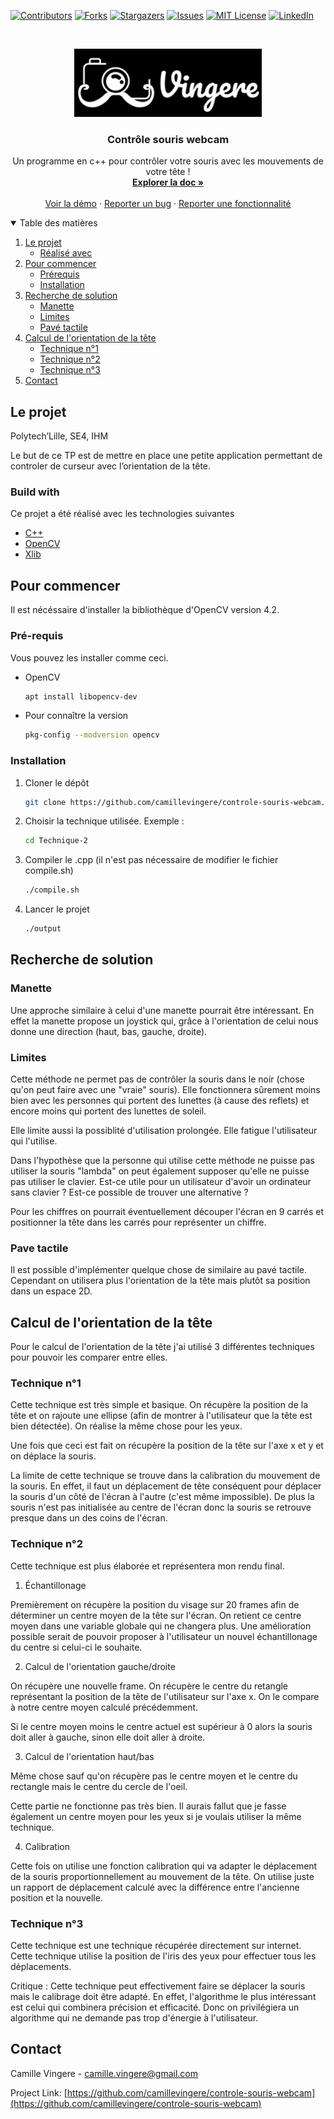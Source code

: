 <!--
*** Thanks for checking out the controle-souris-webcam. If you have a suggestion
*** that would make this better, please fork the repo and create a pull request
*** or simply open an issue with the tag "enhancement".
*** Thanks again! Now go create something AMAZING! :D
-->

<!-- PROJECT SHIELDS -->
<!--
*** I'm using markdown "reference style" links for readability.
*** Reference links are enclosed in brackets [ ] instead of parentheses ( ).
*** See the bottom of this document for the declaration of the reference variables
*** for contributors-url, forks-url, etc. This is an optional, concise syntax you may use.
*** https://www.markdownguide.org/basic-syntax/#reference-style-links
-->

[![Contributors][contributors-shield]][contributors-url]
[![Forks][forks-shield]][forks-url]
[![Stargazers][stars-shield]][stars-url]
[![Issues][issues-shield]][issues-url]
[![MIT License][license-shield]][license-url]
[![LinkedIn][linkedin-shield]][linkedin-url]

<!-- PROJECT LOGO -->
<br />
<p align="center">
  <a href="https://github.com/camille/controle-souris-webcam">
    <img src="images/logo.png" alt="Logo" width="300" height="109">
  </a>

  <h3 align="center">Contrôle souris webcam</h3>

  <p align="center">
    Un programme en c++ pour contrôler votre souris avec les mouvements de votre tête !
    <br />
    <a href="https://github.com/camillevingere/controle-souris-webcam"><strong>Explorer la doc »</strong></a>
    <br />
    <br />
    <a href="https://github.com/camillevingere/controle-souris-webcam">Voir la démo</a>
    ·
    <a href="https://github.com/camillevingere/controle-souris-webcam/issues">Reporter un bug</a>
    ·
    <a href="https://github.com/camillevingere/controle-souris-webcam/issues">Reporter une fonctionnalité</a>
  </p>
</p>

<!-- TABLE OF CONTENTS -->
<details open="open">
  <summary>Table des matières</summary>
  <ol>
    <li>
      <a href="#le-projet">Le projet</a>
      <ul>
        <li><a href="#réalisé-avec">Réalisé avec</a></li>
      </ul>
    </li>
    <li>
      <a href="#pour-commencer">Pour commencer</a>
      <ul>
        <li><a href="#prérequis">Prérequis</a></li>
        <li><a href="#installation">Installation</a></li>
      </ul>
    </li>
        <li>
      <a href="#recherche-de-solution">Recherche de solution</a>
      <ul>
        <li><a href="#manette">Manette</a></li>
        <li><a href="#limites">Limites</a></li>
        <li><a href="#pave-tactile">Pavé tactile</a></li>
      </ul>
    </li>
            <li>
      <a href="#calcul-de-l-orientation-de-la-tête">Calcul de l'orientation de la tête</a>
      <ul>
        <li><a href="#technique-n-1">Technique n°1</a></li>
        <li><a href="#technique-n-2">Technique n°2</a></li>
        <li><a href="#technique-n-2">Technique n°3</a></li>
      </ul>
    </li>
    <li><a href="#contact">Contact</a></li>
  </ol>
</details>

<!-- ABOUT THE PROJECT -->

## Le projet

Polytech’Lille, SE4, IHM

Le but de ce TP est de mettre en place une petite application permettant de
controler de curseur avec l’orientation de la tête.

### Build with

Ce projet a été réalisé avec les technologies suivantes

- [C++](https://fr.wikipedia.org/wiki/C%2B%2B)
- [OpenCV](https://opencv.org/)
- [Xlib](https://fr.wikipedia.org/wiki/Xlib)

<!-- GETTING STARTED -->

## Pour commencer

Il est nécéssaire d'installer la bibliothèque d'OpenCV version 4.2.

### Pré-requis

Vous pouvez les installer comme ceci.

- OpenCV
  ```sh
  apt install libopencv-dev
  ```
- Pour connaître la version
  ```sh
  pkg-config --modversion opencv
  ```

### Installation

1. Cloner le dépôt
   ```sh
   git clone https://github.com/camillevingere/controle-souris-webcam.git
   ```
2. Choisir la technique utilisée. Exemple :
   ```sh
   cd Technique-2
   ```
3. Compiler le .cpp (il n'est pas nécessaire de modifier le fichier compile.sh)
   ```sh
   ./compile.sh
   ```
4. Lancer le projet
   ```sh
   ./output
   ```

## Recherche de solution

### Manette

Une approche similaire à celui d'une manette pourrait être intéressant. En effet la manette propose un joystick qui, grâce à l'orientation de celui nous donne une direction (haut, bas, gauche, droite).

### Limites

Cette méthode ne permet pas de contrôler la souris dans le noir (chose qu'on peut faire avec une "vraie" souris). Elle fonctionnera sûrement moins bien avec les personnes qui portent des lunettes (à cause des reflets) et encore moins qui portent des lunettes de soleil.

Elle limite aussi la possiblité d'utilisation prolongée. Elle fatigue l'utilisateur qui l'utilise.

Dans l'hypothèse que la personne qui utilise cette méthode ne puisse pas utiliser la souris "lambda" on peut également supposer qu'elle ne puisse pas utiliser le clavier. Est-ce utile pour un utilisateur d'avoir un ordinateur sans clavier ? Est-ce possible de trouver une alternative ?

Pour les chiffres on pourrait éventuellement découper l'écran en 9 carrés et positionner la tête dans les carrés pour représenter un chiffre.

### Pave tactile

Il est possible d'implémenter quelque chose de similaire au pavé tactile. Cependant on utilisera plus l'orientation de la tête mais plutôt sa position dans un espace 2D.

<!-- USAGE EXAMPLES -->

## Calcul de l'orientation de la tête

Pour le calcul de l'orientation de la tête j'ai utilisé 3 différentes techniques pour pouvoir les comparer entre elles.

### Technique n°1

Cette technique est très simple et basique. On récupère la position de la tête et on rajoute une ellipse (afin de montrer à l'utilisateur que la tête est bien détectée). On réalise la même chose pour les yeux.

Une fois que ceci est fait on récupère la position de la tête sur l'axe x et y et on déplace la souris.

La limite de cette technique se trouve dans la calibration du mouvement de la souris. En effet, il faut un déplacement de tête conséquent pour déplacer la souris d'un côté de l'écran à l'autre (c'est même impossible). De plus la souris n'est pas initialisée au centre de l'écran donc la souris se retrouve presque dans un des coins de l'écran.

### Technique n°2

Cette technique est plus élaborée et représentera mon rendu final.

1. Échantillonage

Premièrement on récupère la position du visage sur 20 frames afin de déterminer un centre moyen de la tête sur l'écran. On retient ce centre moyen dans une variable globale qui ne changera plus. Une amélioration possible serait de pouvoir proposer à l'utilisateur un nouvel échantillonage du centre si celui-ci le souhaite.

2. Calcul de l'orientation gauche/droite

On récupère une nouvelle frame. On récupère le centre du retangle représentant la position de la tête de l'utilisateur sur l'axe x. On le compare à notre centre moyen calculé précédemment.

Si le centre moyen moins le centre actuel est supérieur à 0 alors la souris doit aller à gauche, sinon elle doit aller à droite.

3. Calcul de l'orientation haut/bas

Même chose sauf qu'on récupère pas le centre moyen et le centre du rectangle mais le centre du cercle de l'oeil.

Cette partie ne fonctionne pas très bien. Il aurais fallut que je fasse également un centre moyen pour les yeux si je voulais utiliser la même technique.

4. Calibration

Cette fois on utilise une fonction calibration qui va adapter le déplacement de la souris proportionnellement au mouvement de la tête. On utilise juste un rapport de déplacement calculé avec la différence entre l'ancienne position et la nouvelle.

### Technique n°3

Cette technique est une technique récupérée directement sur internet. Cette technique utilise la position de l'iris des yeux pour effectuer tous les déplacements.

Critique : Cette technique peut effectivement faire se déplacer la souris mais le calibrage doit être adapté. En effet, l'algorithme le plus intéressant est celui qui combinera précision et efficacité. Donc on privilégiera un algorithme qui ne demande pas trop d'énergie à l'utilisateur.

<!-- CONTACT -->

## Contact

Camille Vingere - camille.vingere@gmail.com

Project Link: [https://github.com/camillevingere/controle-souris-webcam](https://github.com/camillevingere/controle-souris-webcam)

<!-- MARKDOWN LINKS & IMAGES -->
<!-- https://www.markdownguide.org/basic-syntax/#reference-style-links -->

[contributors-shield]: https://img.shields.io/github/contributors/camillevingere/controle-souris-webcam.svg?style=for-the-badge
[contributors-url]: https://github.com/camillevingere/controle-souris-webcam/graphs/contributors
[forks-shield]: https://img.shields.io/github/forks/camillevingere/controle-souris-webcam.svg?style=for-the-badge
[forks-url]: https://github.com/camillevingere/controle-souris-webcam/network/members
[stars-shield]: https://img.shields.io/github/stars/camillevingere/controle-souris-webcam.svg?style=for-the-badge
[stars-url]: https://github.com/camillevingere/controle-souris-webcam/stargazers
[issues-shield]: https://img.shields.io/github/issues/camillevingere/controle-souris-webcam.svg?style=for-the-badge
[issues-url]: https://github.com/camillevingere/controle-souris-webcam/issues
[license-shield]: https://img.shields.io/github/license/camillevingere/controle-souris-webcam.svg?style=for-the-badge
[license-url]: https://github.com/camillevingere/controle-souris-webcam/blob/master/LICENSE.txt
[linkedin-shield]: https://img.shields.io/badge/-LinkedIn-black.svg?style=for-the-badge&logo=linkedin&colorB=555
[linkedin-url]: https://www.linkedin.com/in/camille-vingere/
[product-screenshot]: images/screenshot.png
